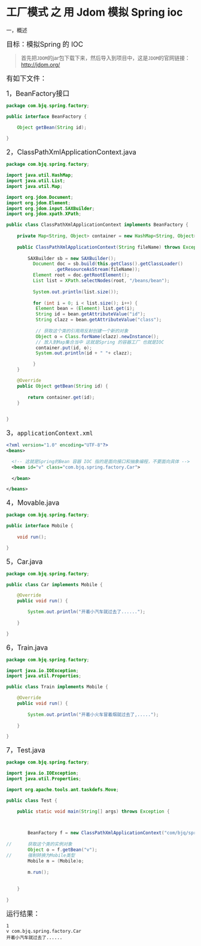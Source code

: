 # 工厂模式 之 用 Jdom 模拟 Spring ioc

一，概述

<font size="4">目标：模拟Spring 的 IOC</font>

> 首先把`JDOM`的jar包下载下来，然后导入到项目中，这是`JDOM`的官网链接：http://jdom.org/

<font size="4">有如下文件：</font>

<font size="4">1，BeanFactory接口</font>

```java
package com.bjq.spring.factory;

public interface BeanFactory {

	Object getBean(String id);
	
}
```

<font size="4">2，ClassPathXmlApplicationContext.java</font>

```java
package com.bjq.spring.factory;

import java.util.HashMap;
import java.util.List;
import java.util.Map;

import org.jdom.Document;
import org.jdom.Element;
import org.jdom.input.SAXBuilder;
import org.jdom.xpath.XPath;

public class ClassPathXmlApplicationContext implements BeanFactory {
	
	private Map<String, Object> container = new HashMap<String, Object>();
	
	public ClassPathXmlApplicationContext(String fileName) throws Exception {
		
		SAXBuilder sb = new SAXBuilder();
		  Document doc = sb.build(this.getClass().getClassLoader()
				  .getResourceAsStream(fileName));
		  Element root = doc.getRootElement();
		  List list = XPath.selectNodes(root, "/beans/bean");
		  
		  System.out.println(list.size());
		  
		  for (int i = 0; i < list.size(); i++) { 
		   Element bean = (Element) list.get(i);
		   String id = bean.getAttributeValue("id");
		   String clazz = bean.getAttributeValue("class");
		   
		   // 获取这个类的引用用反射创建一个新的对象
		   Object o = Class.forName(clazz).newInstance();
		   // 放入到Map集合当中 这就是Spring 的容器工厂 也就是IOC
		   container.put(id, o);
		   System.out.println(id + " "+ clazz);

		  }
	}

	@Override
	public Object getBean(String id) {
		
		return container.get(id);
	}
	

}
```

<font size="4">3，`applicationContext.xml`</font>

```xml
<?xml version="1.0" encoding="UTF-8"?>
<beans>

  <!-- 这就是Spring的Bean 容器 IOC 指的是面向接口和抽象编程，不要面向具体 -->
  <bean id="v" class="com.bjq.spring.factory.Car">
    	
  </bean>

</beans>
```



<font size="4">4，Movable.java</font>

```java
package com.bjq.spring.factory;

public interface Mobile {
	
	void run();

}
```

<font size="4">5，Car.java</font>

```java
package com.bjq.spring.factory;

public class Car implements Mobile {

	@Override
	public void run() {

		System.out.println("开着小汽车就过去了......");
		
	}

}
```

<font size="4">6，Train.java</font>

```java
package com.bjq.spring.factory;

import java.io.IOException;
import java.util.Properties;

public class Train implements Mobile {

	@Override
	public void run() {
		
		System.out.println("开着小火车冒着烟就过去了,.....");
		
	}

}
```

<font size="4">7，Test.java</font>

```java
package com.bjq.spring.factory;

import java.io.IOException;
import java.util.Properties;

import org.apache.tools.ant.taskdefs.Move;

public class Test {

	public static void main(String[] args) throws Exception {


		
		BeanFactory f = new ClassPathXmlApplicationContext("com/bjq/spring/factory/applicationContext.xml");
		
//		获取这个类的实例对象
		Object o = f.getBean("v");
//		强制转换为Mobile类型
		Mobile m = (Mobile)o;
		
		m.run();
		
		
	}
	
}

```

<font size="4">运行结果：</font>

```
1
v com.bjq.spring.factory.Car
开着小汽车就过去了......
```

